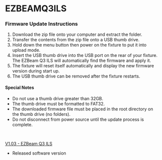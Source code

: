 # EZBEAMQ3ILS

### Firmware Update Instructions
1. Download the zip file onto your computer and extract the folder.
2. Transfer the contents from the zip file onto a USB thumb drive.
3. Hold down the menu button then power on the fixture to put it into upload mode.
4. Insert the USB thumb drive into the USB port on the rear of your fixture. The EZBeam Q3 ILS will automatically find the firmware and apply it.
5. The fixture will reset itself automatically and display the new firmware version during start up.
6. The USB thumb drive can be removed after the fixture restarts.

#### Special Notes
* Do not use a thumb drive greater than 32GB.
* The thumb drive must be formatted to FAT32.
* The downloaded firmware file must be placed in the root directory on the thumb drive (no folders).
* Do not disconnect from power source until the update process is complete.

&nbsp;  


[V1.03 - EZBeam Q3 ILS](https://github.com/Chauvet-DJ/EZBEAMQ3ILS/blob/8d6b90e9f2fe4952a4202a2e78c10ce2b7a47ebf/Firmware/V1.03_04-09-24.zip)
- Released software version
